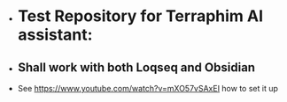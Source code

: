 - # Test Repository for Terraphim AI assistant:
- ##  Shall work with both Loqseq and Obsidian
- See https://www.youtube.com/watch?v=mXO57vSAxEI how to set it up